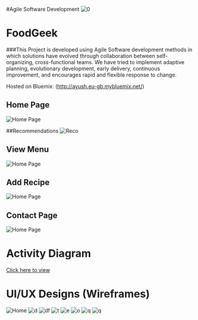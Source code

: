 #Agile Software Development
![0](http://i.imgur.com/0cujiPL.png)

# FoodGeek

###This Project is developed using Agile Software development methods in which solutions have evolved through collaboration between self-organizing, cross-functional teams. 
We have tried to implement adaptive planning, evolutionary development, early delivery, continuous improvement, and encourages rapid and flexible response to change. 

Hosted on Bluemix: (http://ayush.eu-gb.mybluemix.net/)

## Home Page
![Home Page](http://i.imgur.com/1tq39jI.png)

##Recommendations
![Reco](http://i.imgur.com/bH81GAC.png)

## View Menu
![Home Page](http://i.imgur.com/6hMKn04.png)

## Add Recipe
![Home Page](http://i.imgur.com/HO4taSR.png)

## Contact Page
![Home Page](http://i.imgur.com/nqj7KLP.png)

# Activity Diagram

[Click here to view](https://www.google.com)

# UI/UX Designs (Wireframes)

![Home](http://i.imgur.com/1CJDGCO.png)
![d](http://i.imgur.com/RzI4Y46.png)
![df](http://i.imgur.com/NIY6i9s.png)
![t](http://i.imgur.com/YmvagrI.png)
![e](http://i.imgur.com/nijmiwo.png)
![o](http://i.imgur.com/AsqKgZD.png)
![q](http://i.imgur.com/KwNESOx.png)
![q](http://i.imgur.com/TYZtstw.png)
